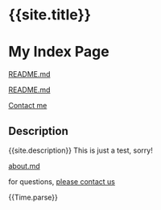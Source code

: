 # {{site.title}}

# My Index Page 

[README.md](https://github.com/Jnthnoaa/group-website/blob/main/README.md)

[README.md](README.md)

[Contact me](contact.md)

## Description

{{site.description}}
This is just a test, sorry!

[about.md](about.md)

for questions, [please contact us](mailto:{{site.email}})

{{Time.parse}}
